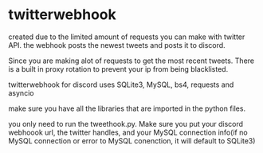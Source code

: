 # twitterwebhook

created due to the limited amount of requests you can make with twitter API. the webhook posts the newest tweets and posts it to discord.

Since you are making alot of requests to get the most recent tweets. There is a built in proxy rotation to prevent your ip from being blacklisted.

twitterwebhook for discord uses SQLite3, MySQL, bs4, requests and asyncio

make sure you have all the libraries that are imported in the python files. 

you only need to run the tweethook.py. Make sure you put your discord webhoook url, the twitter handles, and your MySQL connection info(if no MySQL connection or error to MySQL conenction, it will default to SQLite3)
